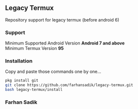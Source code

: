## Legacy Termux
Repository support for legacy termux (before android 6)

### Support
Minimum Supported Android Version **Android 7 and above** <br> 
Minimum Termux Version **95** 

### Installation
Copy and paste those commands one by one... 
```bash 
pkg install git
git clone https://github.com/farhansadik/legacy-termux.git
bash legacy-termux/install
```


### Farhan Sadik
